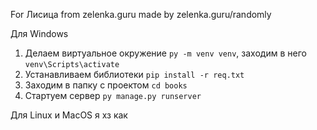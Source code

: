 For Лисица from zelenka.guru
made by zelenka.guru/randomly

Для Windows
1. Делаем виртуальное окружение ```py -m venv venv```, заходим в него ```venv\Scripts\activate```
2. Устанавливаем библиотеки ```pip install -r req.txt```
3. Заходим в папку с проектом ```cd books```
4. Стартуем сервер ```py manage.py runserver```

Для Linux и MacOS я хз как